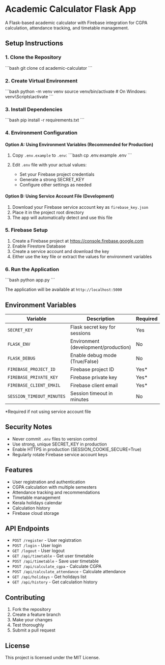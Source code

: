 # Academic Calculator Flask App

A Flask-based academic calculator with Firebase integration for CGPA calculation, attendance tracking, and timetable management.

## Setup Instructions

### 1. Clone the Repository
\`\`\`bash
git clone <your-repo-url>
cd academic-calculator
\`\`\`

### 2. Create Virtual Environment
\`\`\`bash
python -m venv venv
source venv/bin/activate  # On Windows: venv\Scripts\activate
\`\`\`

### 3. Install Dependencies
\`\`\`bash
pip install -r requirements.txt
\`\`\`

### 4. Environment Configuration

#### Option A: Using Environment Variables (Recommended for Production)
1. Copy `.env.example` to `.env`:
   \`\`\`bash
   cp .env.example .env
   \`\`\`

2. Edit `.env` file with your actual values:
   - Set your Firebase project credentials
   - Generate a strong SECRET_KEY
   - Configure other settings as needed

#### Option B: Using Service Account File (Development)
1. Download your Firebase service account key as `firebase_key.json`
2. Place it in the project root directory
3. The app will automatically detect and use this file

### 5. Firebase Setup
1. Create a Firebase project at https://console.firebase.google.com
2. Enable Firestore Database
3. Create a service account and download the key
4. Either use the key file or extract the values for environment variables

### 6. Run the Application
\`\`\`bash
python app.py
\`\`\`

The application will be available at `http://localhost:5000`

## Environment Variables

| Variable | Description | Required |
|----------|-------------|----------|
| `SECRET_KEY` | Flask secret key for sessions | Yes |
| `FLASK_ENV` | Environment (development/production) | No |
| `FLASK_DEBUG` | Enable debug mode (True/False) | No |
| `FIREBASE_PROJECT_ID` | Firebase project ID | Yes* |
| `FIREBASE_PRIVATE_KEY` | Firebase private key | Yes* |
| `FIREBASE_CLIENT_EMAIL` | Firebase client email | Yes* |
| `SESSION_TIMEOUT_MINUTES` | Session timeout in minutes | No |

*Required if not using service account file

## Security Notes

- Never commit `.env` files to version control
- Use strong, unique SECRET_KEY in production
- Enable HTTPS in production (SESSION_COOKIE_SECURE=True)
- Regularly rotate Firebase service account keys

## Features

- User registration and authentication
- CGPA calculation with multiple semesters
- Attendance tracking and recommendations
- Timetable management
- Kerala holidays calendar
- Calculation history
- Firebase cloud storage

## API Endpoints

- `POST /register` - User registration
- `POST /login` - User login
- `GET /logout` - User logout
- `GET /api/timetable` - Get user timetable
- `POST /api/timetable` - Save user timetable
- `POST /api/calculate_cgpa` - Calculate CGPA
- `POST /api/calculate_attendance` - Calculate attendance
- `GET /api/holidays` - Get holidays list
- `GET /api/history` - Get calculation history

## Contributing

1. Fork the repository
2. Create a feature branch
3. Make your changes
4. Test thoroughly
5. Submit a pull request

## License

This project is licensed under the MIT License.

